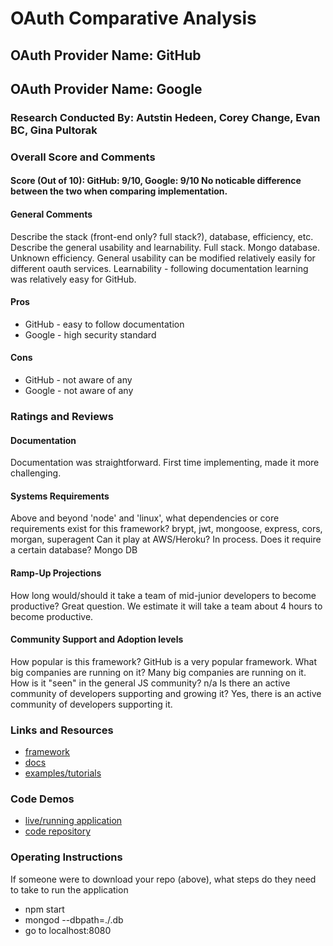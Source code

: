 # OAuth Comparative Analysis
## OAuth Provider Name: GitHub
## OAuth Provider Name: Google
### Research Conducted By: Autstin Hedeen, Corey Change, Evan BC, Gina Pultorak
### Overall Score and Comments
#### Score (Out of 10): GitHub: 9/10, Google: 9/10 No noticable difference between the two when comparing implementation.
#### General Comments
Describe the stack (front-end only? full stack?), database, efficiency, etc. Describe the general usability and learnability.
Full stack. Mongo database. Unknown efficiency. General usability can be modified relatively easily for different oauth services. Learnability - following documentation learning was relatively easy for GitHub.
#### Pros
* GitHub - easy to follow documentation
* Google - high security standard
#### Cons
* GitHub - not aware of any
* Google - not aware of any
### Ratings and Reviews
#### Documentation
Documentation was straightforward. First time implementing, made it more challenging.
#### Systems Requirements
Above and beyond 'node' and 'linux', what dependencies or core requirements exist for this framework? brypt, jwt, mongoose, express, cors, morgan, superagent
Can it play at AWS/Heroku?  In process. Does it require a certain database? Mongo DB
#### Ramp-Up Projections
How long would/should it take a team of mid-junior developers to become productive? Great question. We estimate it will take a team about 4 hours to become productive.
#### Community Support and Adoption levels
How popular is this framework? GitHub is a very popular framework.
What big companies are running on it? Many big companies are running on it.
How is it "seen" in the general JS community?  n/a
Is there an active community of developers supporting and growing it? Yes, there is an active community of developers supporting it.
### Links and Resources
* [framework](https://developer.github.com/apps/building-oauth-apps/authorizing-oauth-apps/)
* [docs](https://developer.github.com/apps/building-oauth-apps/authorizing-oauth-apps/)
* [examples/tutorials](https://membrane-soa.org/service-proxy-doc/4.4/oauth2-github.htm)
### Code Demos
* [live/running application](http://xyz.com)
* [code repository](http://xyz.com)
### Operating Instructions
If someone were to download your repo (above), what steps do they need to take to run the application
* npm start
* mongod --dbpath=./.db
* go to localhost:8080